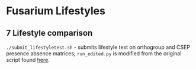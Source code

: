 # Fusarium Lifestyles

## 7 Lifestyle comparison

`./submit_lifestyletest.sh` - submits lifestyle test on orthogroup and CSEP presence absence matrices; `run_edited.py` is modified from the original script found [here](https://github.com/fantin-mesny/Effect-Of-Biological-Categories-On-Genomes-Composition).
